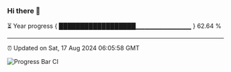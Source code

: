 ### Hi there 👋

⏳ Year progress { ██████████████████▁▁▁▁▁▁▁▁▁▁▁▁ } 62.64 %

---

⏰ Updated on Sat, 17 Aug 2024 06:05:58 GMT

![Progress Bar CI](https://github.com/liununu/liununu/workflows/Progress%20Bar%20CI/badge.svg)
